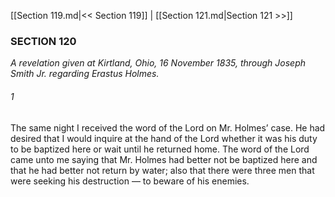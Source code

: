 [[Section 119.md|<< Section 119]]  |  [[Section 121.md|Section 121 >>]]

### SECTION 120

*A revelation given at Kirtland, Ohio, 16 November 1835, through Joseph Smith Jr. regarding Erastus Holmes.*

###### 1
The same night I received the word of the Lord on Mr. Holmes’ case. He had desired that I would inquire at the hand of the Lord whether it was his duty to be baptized here or wait until he returned home. The word of the Lord came unto me saying that Mr. Holmes had better not be baptized here and that he had better not return by water; also that there were three men that were seeking his destruction — to beware of his enemies.